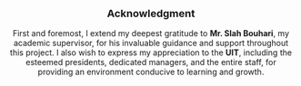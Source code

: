 <div style="text-align: center; font-size: 18px; font-weight: bold; margin-top: 16px">Acknowledgment</div>

<div style="text-align: center; margin-top: 16px">
    First and foremost, I extend my deepest gratitude to <span style="font-weight: bold">Mr. Slah Bouhari</span>, my academic supervisor, for his invaluable guidance and support throughout this project. I also wish to express my appreciation to the <span style="font-weight: bold;">UIT</span>, including the esteemed presidents, dedicated managers, and the entire staff, for providing an environment conducive to learning and growth.
</div>